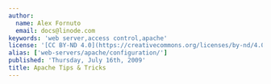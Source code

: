 ```yaml
---
author:
  name: Alex Fornuto
  email: docs@linode.com
keywords: 'web server,access control,apache'
license: '[CC BY-ND 4.0](https://creativecommons.org/licenses/by-nd/4.0)'
alias: ['web-servers/apache/configuration/']
published: 'Thursday, July 16th, 2009'
title: Apache Tips & Tricks
---
```



